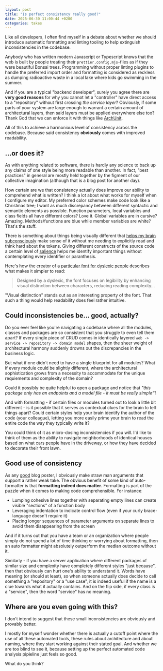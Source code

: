 ```yaml
---
layout: post
title: "Is perfect consistency really good?"
date: 2025-06-30 11:00:44 +0200
categories: takes
---
```


Like all developers, I often find myself in a debate about whether we should introduce automatic formatting and linting tooling to help extinguish inconsistencies in the codebase.

Anybody who has written modern Javascript or Typescript knows that the web is built by people treating their `prettier.config.mjs`-files as if they were beautiful Bonsai trees. Programming without proper linting plugins to handle the preferred import order and formatting is considered as reckless as dumping radioactive waste in a local lake where kids go swimming in the summer.

And if you are a typical "backend developer", surely you agree there are **very good reasons** for why you cannot let a "controller" have direct access to a "repository" without first crossing _the service layer_? Obviously, if some parts of your system are large enough to warrant a certain amount of architectural layers, then said layers must be applied everywhere else too? Thank God that we can enforce it with things like [ArchUnit](https://www.archunit.org/).

All of this to achieve a harmonious level of consistency across the codebase. Because said consistency **obviously** comes with improved readability.

## ...or does it?

As with anything related to software, there is hardly any science to back up any claims of one style being more readable than another. In fact, "best practices" in general are mostly held together by the figment of our collective imagination (although that is a blog post for another day).

How certain are we that consistency actually does improve our ability to comprehend what is written? I think a lot about what works for myself when I configure my editor. My preferred color schemes make code look like a Christmas tree; I want as much discrepancy between different syntactic and semantic elements as possible. Function parameters, local variables and class fields all have different colors? Love it. Global variables are in cursive? Amazing. Methods/functions are blue while member variables are white? That's the stuff.

There is something about things being visually different that [helps my brain subconsciously](https://en.wikipedia.org/wiki/Thinking,_Fast_and_Slow) make sense of it without me needing to explicitly read and think hard about the tokens. Giving different constructs of the source code a certain level of [salience](<https://en.wikipedia.org/wiki/Salience_(neuroscience)>) helps me identify important things without contemplating every identifier or paranthesis.

Here's how the creator of a [particular font for dyslexic people](https://dyslexiefont.com/en/) describes what makes it simpler to read:

> Designed by a dyslexic, the font focuses on legibility by enhancing visual distinction between characters, reducing reading complexity...

"Visual distinction" stands out as an interesting property of the font. That such a thing would help readability does feel rather intuitive.

## Could inconsistencies be... good, actually?

Do you ever feel like you're navigating a codebase where all the modules, classes and packages are so consistent that you struggle to even tell them apart? If every single piece of CRUD comes in identically layered `web -> service -> repository -> domain model` shapes, then the sheer weight of architectural harmony suddenly drowns out the discrepancies in the business logic.

But what if one didn't need to have a single blueprint for all modules? What if every module could be slightly different, where the architectural sophistication grows from a necessity to accommodate for the unique requiements and complexity of the domain?

Could it possibly be quite helpful to open a package and notice that _"this package only has an endpoints and a model file - it must be really simple"_?

And with formatting - if certain files or modules turned out to look a little bit different - is it possible that it serves as contextual clues for the brain to tell things apart? Could certain styles help your brain identify the author of the code (your colleague), letting you more easily prime your brain to read the entire code the way they typically write it?

You could think of it as micro-dosing inconsistencies if you will. I'd like to think of them as the ability to navigate neighborhoods of identical houses based on what cars people have in the driveway, or how they have decided to decorate their front lawn.

## Good use of consistency

As any [good](https://www.oxfordlearnersdictionaries.com/definition/english/bad_1) blog poster, I obviously make straw man arguments that support a rather weak take. The obvious benefit of some kind of auto-formatter is that **formatting indeed does matter**. Formatting is part of the puzzle when it comes to making code comprehensible. For instance:

- Lumping cohesive lines together with separating empty lines can create visible "sections" of a function body
- Leveraging indentation to indicate control flow (even if your curly brace-language doesn't require it)
- Placing longer sequences of parameter arguments on separate lines to avoid them disappearing from the screen

And if it turns out that you have a team or an organization where people simply do not spend a lot of time thinking or worrying about formatting, then an auto formatter might absolutely outperform the median outcome without it.

Similarly - if you have a server application where different packages of similar size and complexity have completely different styles "just because", then that obviously can hurt one's ability to understand it. Words have meaning (or should at least), so when someone actually does decide to call something a "repository" or a "use case", it is indeed useful if the name is a clue towards what it actually contains. And on the flip side, if every class is a "service", then the word "service" has no meaning.

## Where are you even going with this?

I don't intend to suggest that these small inconsistencies are obviously and provably better.

I mostly for myself wonder whether there is actually a cutoff point where the use of all these automated tools, these rules about architecture and about naming, where they start working against their stated goal. And whether we are too blind to see it, because setting up the perfect automated code analysis pipieline just feels so good.

What do you think?
